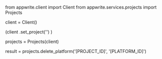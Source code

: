 from appwrite.client import Client
from appwrite.services.projects import Projects

client = Client()

(client
  .set_project('')
)

projects = Projects(client)

result = projects.delete_platform('[PROJECT_ID]', '[PLATFORM_ID]')
